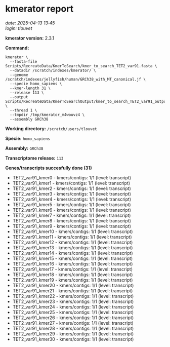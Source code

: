 # kmerator report
*date: 2025-04-13 13:45*  
*login: tlouvet*

**kmerator version:** 2.3.1

**Command:**

```
kmerator \
  --fasta-file Scripts/RecreateData/KmerToSearch/kmer_to_search_TET2_var91.fasta \
  --datadir /scratch/indexes/kmerator/ \
  --genome /scratch/indexes/jellyfish/human/GRCh38_with_MT_canonical.jf \
  --specie homo_sapiens \
  --kmer-length 31 \
  --release 113 \
  --output Scripts/RecreateData/KmerToSearchOutput/kmer_to_search_TET2_var91_output \
  --thread 1 \
  --tmpdir /tmp/kmerator_m4wouvz4 \
  --assembly GRCh38
```

**Working directory:** `/scratch/users/tlouvet`

**Specie:** `homo_sapiens`

**Assembly:** `GRCh38`

**Transcriptome release:** `113`

**Genes/transcripts succesfully done (31)**

- TET2_var91_kmer0 - kmers/contigs: 1/1 (level: transcript)
- TET2_var91_kmer1 - kmers/contigs: 1/1 (level: transcript)
- TET2_var91_kmer2 - kmers/contigs: 1/1 (level: transcript)
- TET2_var91_kmer3 - kmers/contigs: 1/1 (level: transcript)
- TET2_var91_kmer4 - kmers/contigs: 1/1 (level: transcript)
- TET2_var91_kmer5 - kmers/contigs: 1/1 (level: transcript)
- TET2_var91_kmer6 - kmers/contigs: 1/1 (level: transcript)
- TET2_var91_kmer7 - kmers/contigs: 1/1 (level: transcript)
- TET2_var91_kmer8 - kmers/contigs: 1/1 (level: transcript)
- TET2_var91_kmer9 - kmers/contigs: 1/1 (level: transcript)
- TET2_var91_kmer10 - kmers/contigs: 1/1 (level: transcript)
- TET2_var91_kmer11 - kmers/contigs: 1/1 (level: transcript)
- TET2_var91_kmer12 - kmers/contigs: 1/1 (level: transcript)
- TET2_var91_kmer13 - kmers/contigs: 1/1 (level: transcript)
- TET2_var91_kmer14 - kmers/contigs: 1/1 (level: transcript)
- TET2_var91_kmer15 - kmers/contigs: 1/1 (level: transcript)
- TET2_var91_kmer16 - kmers/contigs: 1/1 (level: transcript)
- TET2_var91_kmer17 - kmers/contigs: 1/1 (level: transcript)
- TET2_var91_kmer18 - kmers/contigs: 1/1 (level: transcript)
- TET2_var91_kmer19 - kmers/contigs: 1/1 (level: transcript)
- TET2_var91_kmer20 - kmers/contigs: 1/1 (level: transcript)
- TET2_var91_kmer21 - kmers/contigs: 1/1 (level: transcript)
- TET2_var91_kmer22 - kmers/contigs: 1/1 (level: transcript)
- TET2_var91_kmer23 - kmers/contigs: 1/1 (level: transcript)
- TET2_var91_kmer24 - kmers/contigs: 1/1 (level: transcript)
- TET2_var91_kmer25 - kmers/contigs: 1/1 (level: transcript)
- TET2_var91_kmer26 - kmers/contigs: 1/1 (level: transcript)
- TET2_var91_kmer27 - kmers/contigs: 1/1 (level: transcript)
- TET2_var91_kmer28 - kmers/contigs: 1/1 (level: transcript)
- TET2_var91_kmer29 - kmers/contigs: 1/1 (level: transcript)
- TET2_var91_kmer30 - kmers/contigs: 1/1 (level: transcript)
